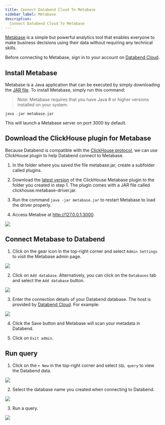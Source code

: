 ```yaml
---
title: Connect Databend Cloud To Metabase
sidebar_label: Metabase
description: 
  Connect Databend Cloud To Metabase
---
```


[Metabase](https://www.metabase.com/) is a simple but powerful analytics tool that enables everyone to make business decisions using their data without requiring any technical skills.

Before connecting to Metabase, sign in to your account on [Databend Cloud](../index.md).

## Install Metabase

Metabase is a Java application that can be executed by simply downloading the [JAR file](https://www.metabase.com/start/oss/jar). To install Metabase, simply run this command:

> Note: Metabase requires that you have Java 8 or higher versions installed on your system.

```shell
java -jar metabase.jar
```

This will launch a Metabase server on port 3000 by default.

## Download the ClickHouse plugin for Metabase

Because Databend is compatible with the [ClickHouse protocol](../../30-reference/00-api/02-clickhouse-handler.md), we can use ClickHouse plugin to help Databend connect to Metabase.

1. In the folder where you saved the file metabase.jar, create a subfolder called plugins.

2. Download the [latest version](https://github.com/enqueue/metabase-clickhouse-driver/releases/latest) of the ClickHouse Metabase plugin to the folder you created in step 1. The plugin comes with a JAR file called clickhouse.metabase-driver.jar.

3. Run the command `java -jar metabase.jar` to restart Metabase to load the driver properly.

4. Access Metabse at http://127.0.0.1:3000.

<img src="/img/cloud/bi/start_metabase.png"/>

## Connect Metabase to Databend

1. Click on the gear icon in the top-right corner and select `Admin Settings` to visit the Metabase admin page.

<img src="/img/cloud/bi/metabase_admin.png"/>

2. Click on `Add database`. Alternatively, you can click on the `Databases` tab and select the `Add database` button.

<img src="/img/cloud/bi/metabase_add_database.png"/>

3. Enter the connection details of your Databend database. The host is provided by [Databend Cloud](../index.md#connect-to-a-serverless-warehouse-on-databend-cloud). For example:

<img src="/img/cloud/bi/metabase_conn_databend.png"/>

4. Click the Save button and Metabase will scan your metadata in Databend.

5. Click on `Exit admin`.

## Run query

1. Click on the `+ New` in the top-right corner and select `SQL query` to view the Databend data.

<img src="/img/cloud/bi/start_sql_query.png"/>

2. Select the database name you created when connecting to Databend.

<img src="/img/cloud/bi/select_database.png"/>

3. Run a query.

<img src="/img/cloud/bi/run_query.png"/>
